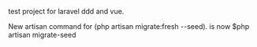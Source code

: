 test project for laravel ddd and vue.

New artisan command for (php artisan migrate:fresh --seed). is now $php artisan migrate-seed